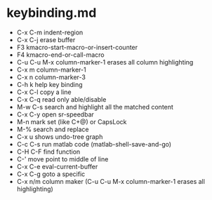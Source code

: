 keybinding.md
=============

* C-x C-m  indent-region
* C-x C-j  erase buffer
* F3       kmacro-start-macro-or-insert-counter
* F4       kmacro-end-or-call-macro
* C-u C-u  M-x column-marker-1 erases all column highlighting
* C-x m    column-marker-1
* C-x n    column-marker-3
* C-h k    help key binding
* C-x C-l  copy a line
* C-x C-q  read only able/disable
* M-w C-s  search and highlight all the matched content
* C-x C-y  open sr-speedbar
* M-n      mark set (like C+@) or CapsLock
* M-%      search and replace
* C-x u    shows undo-tree graph
* C-c C-s  run matlab code (matlab-shell-save-and-go)
* C-H C-F  find function
* C-'      move point to middle of line
* C-x C-e  eval-current-buffer
* C-x C-g  goto a specific
* C-x n/m  column maker (C-u C-u M-x column-marker-1 erases all highlighting)
